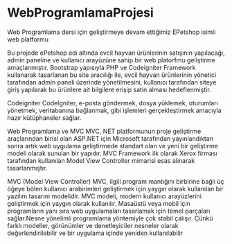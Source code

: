 # WebProgramlamaProjesi
Web Programlama dersi için geliştirmeye devam ettiğimiz EPetshop isimli web platformu

Bu projede ePetshop adı altında evcil hayvan ürünlerinin satışının yapılacağı, admin paneline ve kullanıcı arayüzüne sahip bir web platorfmu geliştirme amaçlanmıştır.
Bootstrap yapısıyla PHP ve Codeigniter Framework kullanarak tasarlanan bu site aracılığı ile, evcil hayvan ürünlerinin yönetici tarafından admin paneli üzerinde yönetilmesini, 
kullanıcı tarafından siteye giriş yapılarak bu ürünlere ait bilgilere erişip satin alması hedeflenmiştir.

Codeigniter
CodeIgniter, e-posta göndermek, dosya yüklemek, oturumları yönetmek, veritabanına bağlanmak, gibi işlemleri gerçekleştirmek amacıyla hazır kütüphaneler sağlar.

Web Programlama ve MVC
MVC, NET platformunun proje geliştirme araçlarından birisi olan ASP.NET için Microsoft tarafından yayınlandıktan sonra artık web 
uygulama geliştirmede standart olan ve yeni bir geliştirme modeli olarak sunulan bir yapıdır. MVC Framework ilk olarak Xerox firması 
tarafından kullanılan Model View Controller mimarisi esas alınarak tasarlanmıştır.

MVC (Model View Controller)
MVC, ilgili program mantığını birbirine bağlı üç öğeye bölen kullanıcı arabirimleri geliştirmek için yaygın olarak kullanılan bir yazılım tasarım 
modelidir. MVC modeli, modern kullanıcı arayüzlerini geliştirmek için yaygın olarak kullanılır. Masaüstü veya mobil için programların yanı sıra 
web uygulamaları tasarlamak için temel parçaları sağlar.Nesne yönelimli programlama yöntemiyle çok stabil çalışır. Çünkü farklı modeller, görünümler 
ve denetleyiciler nesneler olarak değerlendirilebilir ve bir uygulama içinde yeniden kullanılabilir
